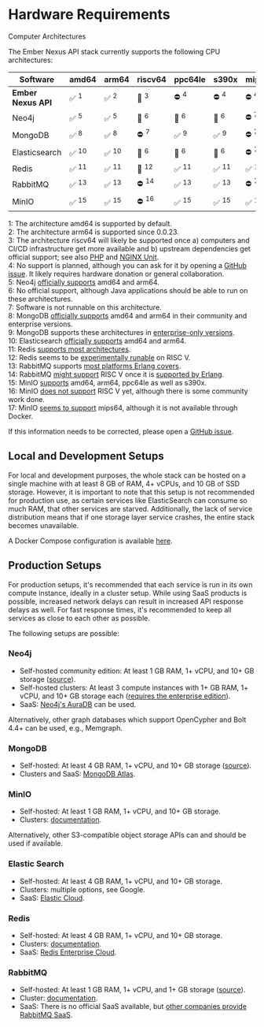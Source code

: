 # Hardware Requirements

Computer Architectures

The Ember Nexus API stack currently supports the following CPU architectures:

| Software        | amd64 | arm64 | riscv64 | ppc64le | s390x | mips64le |
| --------------- | ----- | ----- | ------- | ------- | ----- | -------- |
| **Ember Nexus API** | ✅ <sup>1</sup> | ✅ <sup>2</sup> | 🚧 <sup>3</sup>    | ⛔ <sup>4</sup> | ⛔ <sup>4</sup> | ⛔ <sup>4</sup> |
| Neo4j | ✅ <sup>5</sup> | ✅ <sup>5</sup> | 🚧 <sup>6</sup> | 🚧 <sup>6</sup> | 🚧 <sup>6</sup> | ⛔ <sup>7</sup> |
| MongoDB | ✅ <sup>8</sup> | ✅ <sup>8</sup> | ⛔ <sup>7</sup> | ✅ <sup>9</sup> | ✅ <sup>9</sup> | ⛔ <sup>7</sup> |
| Elasticsearch | ✅ <sup>10</sup> | ✅ <sup>10</sup> | 🚧 <sup>6</sup> | 🚧 <sup>6</sup> | 🚧 <sup>6</sup> | ⛔ <sup>7</sup> |
| Redis | ✅ <sup>11</sup> | ✅ <sup>11</sup> | 🚧 <sup>12</sup> | ✅ <sup>11</sup> | ✅ <sup>11</sup> | ✅ <sup>11</sup> |
| RabbitMQ | ✅ <sup>13</sup> | ✅ <sup>13</sup> | ⛔ <sup>14</sup> | ✅ <sup>13</sup> | ✅ <sup>13</sup> | ⛔ <sup>7</sup> |
| MinIO | ✅ <sup>15</sup> | ✅ <sup>15</sup> | ⛔ <sup>16</sup> | ✅ <sup>15</sup> | ✅ <sup>15</sup> | ✅ <sup>17</sup> |

1: The architecture amd64 is supported by default.  
2: The architecture arm64 is supported since 0.0.23.  
3: The architecture riscv64 will likely be supported once a) computers and CI/CD infrastructure get more available and
b) upstream dependencies get official support; see also [PHP](https://github.com/docker-library/php/issues/1279) and
[NGINX Unit](https://github.com/nginx/unit/issues/926).  
4: No support is planned, although you can ask for it by opening a [GitHub issue](https://github.com/ember-nexus/api/issues).
It likely requires hardware donation or general collaboration.  
5: Neo4j [officially supports](https://neo4j.com/docs/operations-manual/current/installation/requirements/)
amd64 and arm64.  
6: No official support, although Java applications should be able to run on these architectures.  
7: Software is not runnable on this architecture.  
8: MongoDB [officially supports](https://www.mongodb.com/docs/manual/installation/#supported-platforms) amd64 and arm64
in their community and enterprise versions.  
9: MongoDB supports these architectures in
[enterprise-only versions](https://www.mongodb.com/docs/manual/installation/#supported-platforms).  
10: Elasticsearch [officially supports](https://www.elastic.co/support/matrix) amd64 and arm64.  
11: Redis [supports most architectures](https://hub.docker.com/_/redis).  
12: Redis seems to be [experimentally runable](https://github.com/redis/redis/pull/12349) on RISC V.  
13: RabbitMQ supports [most platforms Erlang covers](https://www.rabbitmq.com/platforms.html).  
14: RabbitMQ [might support](https://www.rabbitmq.com/platforms.html) RISC V once it is
[supported by Erlang](https://github.com/erlang/otp/issues/7498).  
15: MinIO [supports](https://min.io/docs/minio/linux/operations/install-deploy-manage/deploy-minio-single-node-multi-drive.html#download-the-minio-server)
amd64, arm64, ppc64le as well as s390x.  
16: MinIO [does not support](https://github.com/minio/minio/pull/17161) RISC V yet, although there is some community
work done.  
17: MinIO [seems to support](https://github.com/minio/minio/blob/adb8be069ee18f5360c2a9dcd22054b113493fec/buildscripts/cross-compile.sh#L12C34-L12C44)
mips64, although it is not available through Docker.

If this information needs to be corrected, please open a [GitHub issue](https://github.com/ember-nexus/api/issues).

## Local and Development Setups

For local and development purposes, the whole stack can be hosted on a single machine with at least 8 GB of RAM,
4+ vCPUs, and 10 GB of SSD storage. However, it is important to note that this setup is not recommended for production
use, as certain services like ElasticSearch can consume so much RAM, that other services are starved. Additionally, the
lack of service distribution means that if one storage layer service crashes, the entire stack becomes unavailable.

A Docker Compose configuration is available [here](/getting-started/local-deployment).

## Production Setups

For production setups, it's recommended that each service is run in its own compute instance, ideally in a cluster
setup. While using SaaS products is possible, increased network delays can result in increased API response delays as
well. For fast response times, it's recommended to keep all services as close to each other as possible.

The following setups are possible:

### Neo4j

- Self-hosted community edition: At least 1 GB RAM, 1+ vCPU, and 10+ GB storage ([source](https://neo4j.com/docs/operations-manual/current/installation/requirements/#deployment-requirements-hardware)).
- Self-hosted clusters: At least 3 compute instances with 1+ GB RAM, 1+ vCPU, and 10+ GB storage each
  ([requires the enterprise edition](https://neo4j.com/docs/operations-manual/current/clustering/setup/deploy/)).
- SaaS: [Neo4j's AuraDB](https://neo4j.com/cloud/platform/aura-graph-database/) can be used.

Alternatively, other graph databases which support OpenCypher and Bolt 4.4+ can be used, e.g., Memgraph.

### MongoDB

- Self-hosted: At least 4 GB RAM, 1+ vCPU, and 10+ GB storage ([source](https://www.mongodb.com/docs/cloud-manager/tutorial/provisioning-prep/#hardware-and-software)).
- Clusters and SaaS: [MongoDB Atlas](https://www.mongodb.com/atlas/database).

### MinIO

- Self-hosted: At least 1 GB RAM, 1+ vCPU, and 10+ GB storage.
- Clusters: [documentation](https://min.io/docs/minio/linux/operations/install-deploy-manage/deploy-minio-multi-node-multi-drive.html).

Alternatively, other S3-compatible object storage APIs can and should be used if available.

### Elastic Search

- Self-hosted: At least 4 GB RAM, 1+ vCPU, and 10+ GB storage.
- Clusters: multiple options, see Google.
- SaaS: [Elastic Cloud](https://www.elastic.co/cloud/).

### Redis

- Self-hosted: At least 4 GB RAM, 1+ vCPU, and 10+ GB storage.
- Clusters: [documentation](https://redis.io/docs/management/scaling/).
- SaaS: [Redis Enterprise Cloud](https://redis.com/redis-enterprise-cloud/overview/).

### RabbitMQ

- Self-hosted: At least 1 GB RAM, 1+ vCPU, and 1+ GB storage ([source](https://cloud.ibm.com/docs/messages-for-rabbitmq?topic=messages-for-rabbitmq-resources-scaling&interface=ui)).
- Cluster: [documentation](https://www.rabbitmq.com/clustering.html).
- SaaS: There is no official SaaS available, but [other companies provide RabbitMQ SaaS](https://www.cloudamqp.com/).
